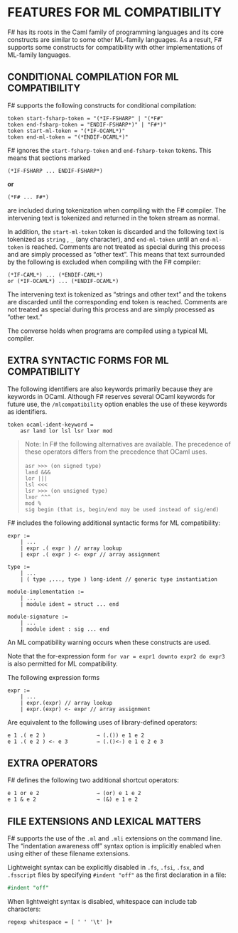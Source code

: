 # FEATURES FOR ML COMPATIBILITY

F# has its roots in the Caml family of programming languages and its core constructs are similar to
some other ML-family languages. As a result, F# supports some constructs for compatibility with
other implementations of ML-family languages.

## CONDITIONAL COMPILATION FOR ML COMPATIBILITY

F# supports the following constructs for conditional compilation:

```fsgrammar
token start-fsharp-token = "(*IF-FSHARP" | "(*F#"
token end-fsharp-token = "ENDIF-FSHARP*)" | "F#*)"
token start-ml-token = "(*IF-OCAML*)"
token end-ml-token = "(*ENDIF-OCAML*)"
```

F# ignores the `start-fsharp-token` and `end-fsharp-token` tokens. This means that sections marked

```fsgrammar
(*IF-FSHARP ... ENDIF-FSHARP*)
```

**or**

```fsgrammar
(*F# ... F#*)
```

are included during tokenization when compiling with the F# compiler. The intervening text is
tokenized and returned in the token stream as normal.

In addition, the `start-ml-token` token is discarded and the following text is tokenized as `string` , `_`
(any character), and `end-ml-token` until an `end-ml-token` is reached. Comments are not treated as
special during this process and are simply processed as “other text”. This means that text
surrounded by the following is excluded when compiling with the F# compiler:

```fsgrammar
(*IF-CAML*) ... (*ENDIF-CAML*)
or (*IF-OCAML*) ... (*ENDIF-OCAML*)
```

The intervening text is tokenized as “strings and other text” and the tokens are discarded until the
corresponding end token is reached. Comments are not treated as special during this process and
are simply processed as “other text.”

The converse holds when programs are compiled using a typical ML compiler.

## EXTRA SYNTACTIC FORMS FOR ML COMPATIBILITY

The following identifiers are also keywords primarily because they are keywords in OCaml. Although
F# reserves several OCaml keywords for future use, the `/mlcompatibility` option enables the use of
these keywords as identifiers.

```fsgrammar
token ocaml-ident-keyword =
    asr land lor lsl lsr lxor mod
```

> Note: In F# the following alternatives are available. The precedence of these operators
differs from the precedence that OCaml uses.<br><br>
    `asr >>> (on signed type)`<br>
    `land &&&`<br>
    `lor |||`<br>
    `lsl <<<`<br>
    `lsr >>> (on unsigned type)`<br>
    `lxor ^^^`<br>
    `mod %`<br>
    `sig begin (that is, begin/end may be used instead of sig/end)`<br>

F# includes the following additional syntactic forms for ML compatibility:

```fsgrammar
expr :=
    | ...
    | expr .( expr ) // array lookup
    | expr .( expr ) <- expr // array assignment
```

```fsgrammar
type :=
    | ...
    | ( type ,..., type ) long-ident // generic type instantiation

module-implementation :=
    | ...
    | module ident = struct ... end

module-signature :=
    | ...
    | module ident : sig ... end
```

An ML compatibility warning occurs when these constructs are used.

Note that the for-expression form `for var = expr1 downto expr2 do expr3` is also permitted for ML compatibility.

The following expression forms

```fsgrammar
expr :=
    | ...
    | expr.(expr) // array lookup
    | expr.(expr) <- expr // array assignment
```

Are equivalent to the following uses of library-defined operators:

```fsgrammar
e 1 .( e 2 )                → (.()) e 1 e 2
e 1 .( e 2 ) <- e 3         → (.()<-) e 1 e 2 e 3
```

## EXTRA OPERATORS

F# defines the following two additional shortcut operators:

```fsgrammar
e 1 or e 2                  → (or) e 1 e 2
e 1 & e 2                   → (&) e 1 e 2
```

## FILE EXTENSIONS AND LEXICAL MATTERS

F# supports the use of the `.ml` and `.mli` extensions on the command line. The “indentation
awareness off” syntax option is implicitly enabled when using either of these filename extensions.

Lightweight syntax can be explicitly disabled in `.fs`, `.fsi`, `.fsx`, and `.fsscript` files by specifying
`#indent "off"` as the first declaration in a file:

```fsharp
#indent "off"
```

When lightweight syntax is disabled, whitespace can include tab characters:

```fsgrammar
regexp whitespace = [ ' ' '\t' ]+
```
